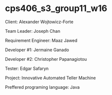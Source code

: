 # cps406_s3_group11_w16

Client: Alexander Wojtowicz-Forte

Team Leader: Joseph Chan

Requirement Engineer: Maaz Jawed

Developer #1: Jermaine Ganado

Developer #2: Christopher Papanagiotou

Tester: Edgar Safaryn

Project: Innovative Automated Teller Machine

Preffered programing language: Java
